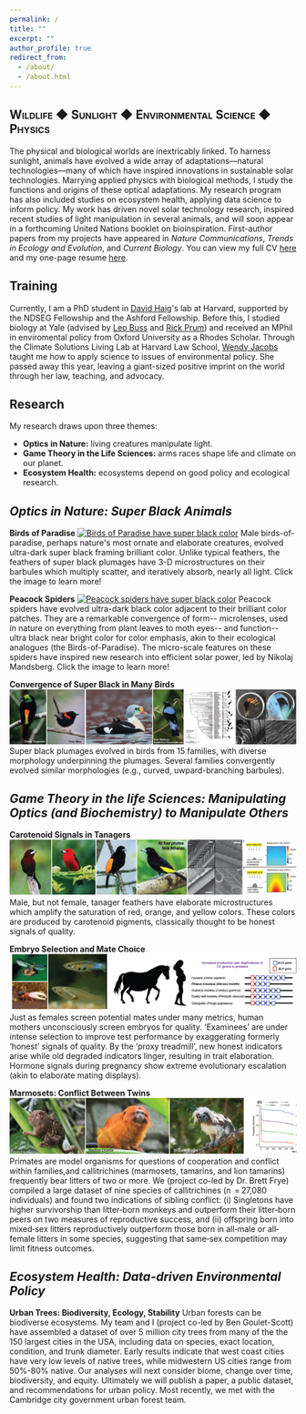 ```yaml
---
permalink: /
title: ""
excerpt: ""
author_profile: true
redirect_from: 
  - /about/
  - /about.html
---
```


<span style="font-variant:small-caps;">Wildlife &#9670; Sunlight &#9670; Environmental Science &#9670; Physics</span>
-------

The physical and biological worlds are inextricably linked. To harness sunlight, animals have evolved a wide array of adaptations—natural technologies—many of which have inspired innovations in sustainable solar technologies. Marrying applied physics with biological methods, I study the functions and origins of these optical adaptations. My research program has also included studies on ecosystem health, applying data science to inform policy. My work has driven novel solar technology research, inspired recent studies of light manipulation in several animals, and will soon appear in a forthcoming United Nations booklet on bioinspiration. First-author papers from my projects have appeared in *Nature Communications*, *Trends in Ecology and Evolution*, and *Current Biology*. You can view my full CV [here](https://reallymccoy.github.io/files/Dakota_McCoy_CV.pdf) and my one-page resume [here](https://reallymccoy.github.io/files/Dakota_McCoy_OnePage_Resume.pdf).

## Training

Currently, I am a PhD student in [David Haig](https://haiggroup.oeb.harvard.edu/)'s lab at Harvard, supported by the NDSEG Fellowship and the Ashford Fellowship. Before this, I studied biology at Yale (advised by [Leo Buss](https://eeb.yale.edu/people/faculty-affiliated/leo-buss) and [Rick Prum](https://prumlab.yale.edu/)) and received an MPhil in enviromental policy from Oxford University as a Rhodes Scholar. Through the Climate Solutions Living Lab at Harvard Law School, [Wendy Jacobs](https://hls.harvard.edu/faculty/directory/10426/Jacobs) taught me how to apply science to issues of environmental policy. She passed away this year, leaving a giant-sized positive imprint on the world through her law, teaching, and advocacy.

## Research

My research draws upon three themes:
- **Optics in Nature:** living creatures manipulate light.
- **Game Theory in the Life Sciences:** arms races shape life and climate on our planet.
- **Ecosystem Health:** ecosystems depend on good policy and ecological research.


*Optics in Nature: Super Black Animals*
-------

**Birds of Paradise**
[![Birds of Paradise have super black color](/images/Birds_of_Paradise_Website.png)](https://www.nature.com/articles/s41467-017-02088-w)
Male birds-of-paradise, perhaps nature's most ornate and elaborate creatures, evolved ultra-dark super black framing brilliant color. Unlike typical feathers, the feathers of super black plumages have 3-D microstructures on their barbules which multiply scatter, and iteratively absorb, nearly all light. Click the image to learn more!


**Peacock Spiders**
[![Peacock spiders have super black color](/images/Peacock_Spiders_Website.png)](https://royalsocietypublishing.org/doi/full/10.1098/rspb.2019.0589)
Peacock spiders have evolved ultra-dark black color adjacent to their brilliant color patches. They are a remarkable convergence of form-- microlenses, used in nature on everything from plant leaves to moth eyes-- and function-- ultra black near bright color for color emphasis, akin to their ecological analogues (the Birds-of-Paradise). The micro-scale features on these spiders have inspired new research into efficient solar power, led by Nikolaj Mandsberg. Click the image to learn more!

**Convergence of Super Black in Many Birds**
[![Many bird evolved super black color](/images/Convergent_Evolution_Birds_Website.png)](https://jeb.biologists.org/content/222/18/jeb208140)
Super black plumages evolved in birds from 15 families, with diverse morphology underpinning the plumages. Several families convergently evolved similar morphologies (e.g., curved, uwpard-branching barbules). 

*Game Theory in the life Sciences: Manipulating Optics (and Biochemistry) to Manipulate Others*
-------

**Carotenoid Signals in Tanagers**
[![Tanagers have microstructures to enhance pigment](/images/Tanagers_Website.png)](https://www.biorxiv.org/content/10.1101/799783v3)
Male, but not female, tanager feathers have elaborate microstructures which amplify the saturation of red, orange, and yellow colors. These colors are produced by carotenoid pigments, classically thought to be honest signals of quality.

**Embryo Selection and Mate Choice**
[![Embryo selection and mate choice](/images/SignalsDegrade_Website.png)](https://www.cell.com/trends/ecology-evolution/fulltext/S0169-5347(19)30344-1)
Just as females screen potential mates under many metrics, human mothers unconsciously screen embryos for quality. ‘Examinees’ are under intense selection to improve test performance by exaggerating formerly ‘honest’ signals of quality. By the  ‘proxy treadmill’, new honest indicators arise while old degraded indicators linger, resulting in trait elaboration. Hormone signals during pregnancy show extreme evolutionary escalation (akin to elaborate mating displays).

**Marmosets: Conflict Between Twins**
[![Marmosets](/images/Marmosets_Website.png)](https://onlinelibrary.wiley.com/doi/abs/10.1002/ajp.23038)
Primates are model organisms for questions of cooperation and conflict within families,and callitrichines (marmosets, tamarins, and lion tamarins) frequently bear litters of two or more. We (project co-led by Dr. Brett Frye) compiled a large dataset of nine species of callitrichines (n  = 27,080 individuals) and found two indications of sibling conflict: (i) Singletons have higher survivorship than litter‐born monkeys and outperform their litter‐born peers on two measures of reproductive success, and (ii) offspring born into mixed‐sex litters reproductively outperform those born in all‐male or all‐female litters in some species, suggesting that same‐sex competition may limit fitness outcomes.

*Ecosystem Health: Data-driven Environmental Policy*
-------

**Urban Trees: Biodiversity, Ecology, Stability**
Urban forests can be biodiverse ecosystems. My team and I (project co-led by Ben Goulet-Scott) have assembled a dataset of over 5 million city trees from many of the the 150 largest cities in the USA, including data on species, exact location, condition, and trunk diameter. Early results indicate that west coast cities have very low levels of native trees, while midwestern US cities range from 50%-80% native. Our analyses will next consider biome, change over time, biodiversity, and equity. Ultimately we will publish a paper, a public dataset, and recommendations for urban policy. Most recently, we met with the Cambridge city government urban forest team.

